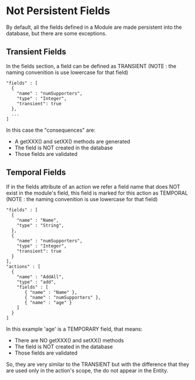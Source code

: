 Not Persistent Fields
=====================

By default, all the fields defined in a Module are made persistent into the database, but there are some exceptions.

Transient Fields
----------------
In the fields section, a field can be defined as TRANSIENT (NOTE : the naming convenition is use lowercase for that field)

    "fields" : [
      {
        "name" : "numSupporters",
        "type" : "Integer",
        "transient": true
      },
      ...
    ]

In this case the "consequences" are:
* A getXXX() and setXX() methods are generated
* The field is NOT created in the database
* Those fields are validated 

Temporal Fields
---------------
If in the fields attribute of an action we refer a field name that does NOT exist in the module's field, this field is marked for this action as TEMPORAL (NOTE : the naming convenition is use lowercase for that field)

    "fields" : [
      {
        "name" : "Name",
        "type" : "String",
      },
      {
        "name" : "numSupporters",
        "type" : "Integer",
        "transient": true
      }
    ],
    "actions" : [
      {
        "name" : "AddAll",
        "type" : "add",
        "fields" : [
           { "name" : "Name" },
           { "name" : "numSupporters" },
           { "name" : "age" }
        ]
      }
    ]   

In this example 'age' is a TEMPORARY field, that means:
* There are NO getXXX() and setXX() methods
* The field is NOT created in the database
* Those fields are validated 

So, they are very similar to the TRANSIENT but with the difference that they are used only in the action's scope, the do not appear in the Entity.
